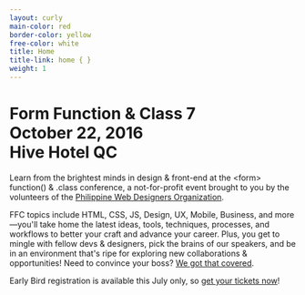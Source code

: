 ```yaml
---
layout: curly
main-color: red
border-color: yellow
free-color:	white
title: Home
title-link: home { }
weight: 1
---
```


# Form Function &&nbsp;Class&nbsp;7 <br> October 22, 2016 <br> Hive Hotel QC

Learn from the brightest minds in design & front-end at the \<form\> function() & .class conference, a not-for-profit event brought to you by the volunteers of the <a href="http://pwdo.org">Philippine Web Designers Organization</a>. 

FFC topics include HTML, CSS, JS, Design, UX, Mobile, Business, and more—you'll take home the latest ideas, tools, techniques, processes, and workflows to better your craft and advance your career. Plus, you get to mingle with fellow devs & designers, pick the brains of our speakers, and be in an environment that's ripe for exploring new collaborations & opportunities! Need to convince your boss? <a href="/convince/">We got that covered</a>.

Early Bird registration is available this July only, so <a target="_blank" href="https://www.eventbrite.com/e/form-function-class-7-conference-tickets-24640606718#tickets">get your tickets now</a>!